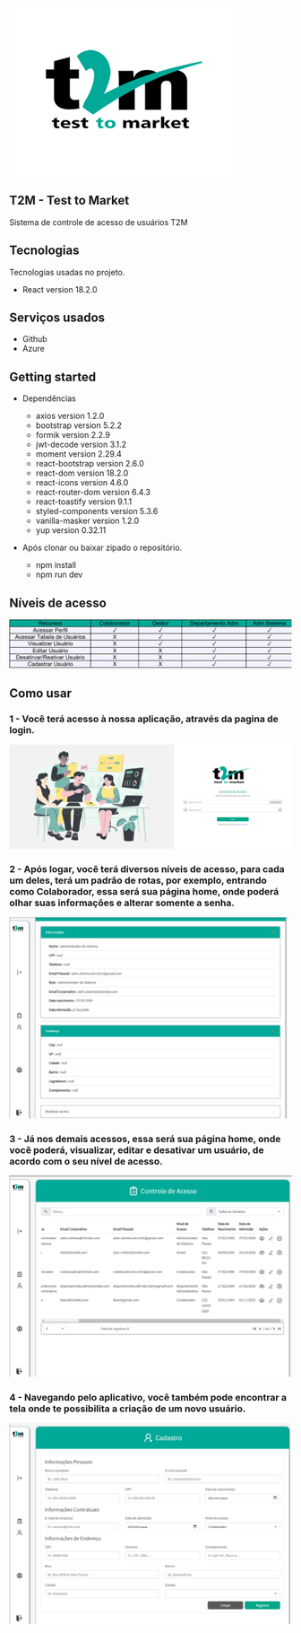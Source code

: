 ![Logo of the project](https://github.com/pachecosamuel/Front-AuthAPI/blob/main/src/assets/readme/perfil%20t2m.png)
## T2M - Test to Market
Sistema de controle de acesso de usuários T2M

## Tecnologias

Tecnologias usadas no projeto.

* React version 18.2.0

## Serviços usados

* Github
* Azure

## Getting started

* Dependências
  - axios version 1.2.0
  - bootstrap version 5.2.2
  - formik version 2.2.9
  - jwt-decode version 3.1.2
  - moment version 2.29.4
  - react-bootstrap version 2.6.0
  - react-dom version 18.2.0
  - react-icons version 4.6.0
  - react-router-dom version 6.4.3
  - react-toastify version 9.1.1
  - styled-components version 5.3.6
  - vanilla-masker version 1.2.0
  - yup version 0.32.11
  
* Após clonar ou baixar zipado o repositório.
   - npm install
   - npm run dev

## Níveis de acesso
![imgtable](https://github.com/pachecosamuel/Front-AuthAPI/blob/main/src/assets/readme/table3.png)


## Como usar

### 1 - Você terá acesso à nossa aplicação, através da pagina de login.

![img1](https://github.com/pachecosamuel/Front-AuthAPI/blob/main/src/assets/readme/loginreadme.png)

### 2 - Após logar, você terá diversos níveis de acesso, para cada um deles, terá um padrão de rotas, por exemplo, entrando como Colaborador, essa será sua página home, onde poderá olhar suas informações e alterar somente a senha.
![img2](https://github.com/pachecosamuel/Front-AuthAPI/blob/main/src/assets/readme/homecolaborador.png)

### 3 - Já nos demais acessos, essa será sua página home, onde você poderá, visualizar, editar e desativar um usuário, de acordo com o seu nível de acesso.
![img3](https://github.com/pachecosamuel/Front-AuthAPI/blob/main/src/assets/readme/homegestores.png)

### 4 - Navegando pelo aplicativo, você também pode encontrar a tela onde te possibilita a criação de um novo usuário.
![img4](https://github.com/pachecosamuel/Front-AuthAPI/blob/main/src/assets/readme/registrarusuarioreadme.png)


